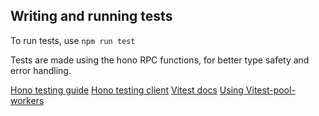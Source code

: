 ## Writing and running tests

To run tests, use `npm run test`

Tests are made using the hono RPC functions, for better type safety and error handling. 

[Hono testing guide](https://hono.dev/docs/guides/testing)
[Hono testing client](https://hono.dev/docs/helpers/testing)
[Vitest docs](https://vitest.dev/guide/)
[Using Vitest-pool-workers](https://www.npmjs.com/package/@cloudflare/vitest-pool-workers)